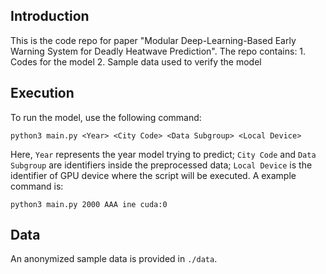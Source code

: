 ## Introduction

This is the code repo for paper "Modular Deep-Learning-Based Early Warning System for Deadly Heatwave Prediction". The repo contains: 1. Codes for the model 2. Sample data used to verify the model 

## Execution

To run the model, use the following command:

```
python3 main.py <Year> <City Code> <Data Subgroup> <Local Device>
```

Here, `Year` represents the year model trying to predict; `City Code` and `Data Subgroup` are identifiers inside the preprocessed data; `Local Device` is the identifier of GPU device where the script will be executed. A example command is:

```
python3 main.py 2000 AAA ine cuda:0
```

## Data

An anonymized sample data is provided in `./data`. 

